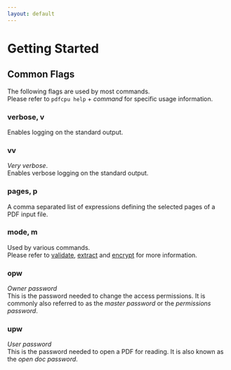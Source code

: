 ```yaml
---
layout: default
---
```


# Getting Started

## Common Flags

The following flags are used by most commands.<br>
Please refer to `pdfcpu help` + *command* for specific usage information.

### verbose, v

Enables logging on the standard output.

### vv

*Very verbose*.<br>
Enables verbose logging on the standard output.

### pages, p

A comma separated list of expressions defining the selected pages of a PDF input file.

### mode, m

Used by various commands.<br>
Please refer to [validate](core/validate.md), [extract](extract/extract.md) and [encrypt](encrypt/encryptPDF.md) for more information. 

### opw

*Owner password*<br>
This is the password needed to change the access permissions.
It is commonly also referred to as the *master password* or the *permissions password*.

### upw

*User password*<br>
This is the password needed to open a PDF for reading.
It is also known as the *open doc password*.